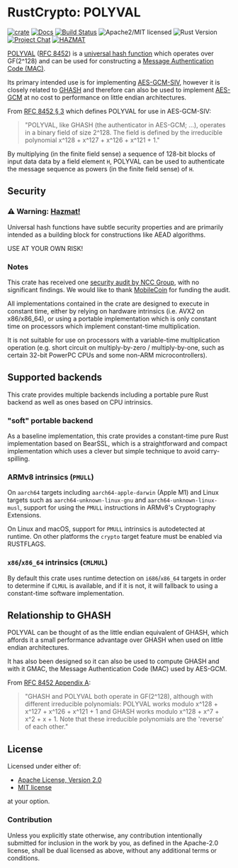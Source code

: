 # RustCrypto: POLYVAL

[![crate][crate-image]][crate-link]
[![Docs][docs-image]][docs-link]
[![Build Status][build-image]][build-link]
![Apache2/MIT licensed][license-image]
![Rust Version][rustc-image]
[![Project Chat][chat-image]][chat-link]
[![HAZMAT][hazmat-image]][hazmat-link]

[POLYVAL][1] ([RFC 8452][2]) is a [universal hash function][3] which operates
over GF(2^128) and can be used for constructing a
[Message Authentication Code (MAC)][4].

Its primary intended use is for implementing [AES-GCM-SIV][5], however it is
closely related to [GHASH][6] and therefore can also be used to implement
[AES-GCM][7] at no cost to performance on little endian architectures.

From [RFC 8452 § 3][8] which defines POLYVAL for use in AES-GCM-SIV:

> "POLYVAL, like GHASH (the authenticator in AES-GCM; ...), operates in a
> binary field of size 2^128.  The field is defined by the irreducible
> polynomial x^128 + x^127 + x^126 + x^121 + 1."

By multiplying (in the finite field sense) a sequence of 128-bit blocks of
input data data by a field element `H`, POLYVAL can be used to authenticate
the message sequence as powers (in the finite field sense) of `H`.

## Security

### ⚠️ Warning: [Hazmat!][hazmat-link]
Universal hash functions have subtle security properties and are primarily intended as a 
building block for constructions like AEAD algorithms.

USE AT YOUR OWN RISK!

### Notes
This crate has received one [security audit by NCC Group][9], with no significant
findings. We would like to thank [MobileCoin][10] for funding the audit.

All implementations contained in the crate are designed to execute in constant
time, either by relying on hardware intrinsics (i.e. AVX2 on x86/x86_64), or
using a portable implementation which is only constant time on processors which
implement constant-time multiplication.

It is not suitable for use on processors with a variable-time multiplication
operation (e.g. short circuit on multiply-by-zero / multiply-by-one, such as
certain 32-bit PowerPC CPUs and some non-ARM microcontrollers).

## Supported backends
This crate provides multiple backends including a portable pure Rust
backend as well as ones based on CPU intrinsics.

### "soft" portable backend
As a baseline implementation, this crate provides a constant-time pure Rust
implementation based on BearSSL, which is a straightforward and
compact implementation which uses a clever but simple technique to avoid
carry-spilling.

### ARMv8 intrinsics (`PMULL`)
On `aarch64` targets including `aarch64-apple-darwin` (Apple M1) and Linux
targets such as `aarch64-unknown-linux-gnu` and `aarch64-unknown-linux-musl`,
support for using the `PMULL` instructions in ARMv8's Cryptography Extensions.

On Linux and macOS, support for `PMULL` intrinsics is autodetected at runtime.
On other platforms the `crypto` target feature must be enabled via RUSTFLAGS.

### `x86`/`x86_64` intrinsics (`CMLMUL`)
By default this crate uses runtime detection on `i686`/`x86_64` targets
in order to determine if `CLMUL` is available, and if it is not, it will
fallback to using a constant-time software implementation.

## Relationship to GHASH

POLYVAL can be thought of as the little endian equivalent of GHASH, which
affords it a small performance advantage over GHASH when used on little
endian architectures.

It has also been designed so it can also be used to compute GHASH and with
it GMAC, the Message Authentication Code (MAC) used by AES-GCM.

From [RFC 8452 Appendix A][11]:

> "GHASH and POLYVAL both operate in GF(2^128), although with different
> irreducible polynomials: POLYVAL works modulo x^128 + x^127 + x^126 +
> x^121 + 1 and GHASH works modulo x^128 + x^7 + x^2 + x + 1.  Note
> that these irreducible polynomials are the 'reverse' of each other."

## License

Licensed under either of:

 * [Apache License, Version 2.0](http://www.apache.org/licenses/LICENSE-2.0)
 * [MIT license](http://opensource.org/licenses/MIT)

at your option.

### Contribution

Unless you explicitly state otherwise, any contribution intentionally submitted
for inclusion in the work by you, as defined in the Apache-2.0 license, shall be
dual licensed as above, without any additional terms or conditions.

[//]: # (badges)

[crate-image]: https://img.shields.io/crates/v/polyval?logo=rust
[crate-link]: https://crates.io/crates/polyval
[docs-image]: https://docs.rs/polyval/badge.svg
[docs-link]: https://docs.rs/polyval/
[chat-image]: https://img.shields.io/badge/zulip-join_chat-blue.svg
[chat-link]: https://rustcrypto.zulipchat.com/#narrow/channel/260051-universal-hashes
[build-image]: https://github.com/RustCrypto/universal-hashes/actions/workflows/polyval.yml/badge.svg?branch=master
[build-link]: https://github.com/RustCrypto/universal-hashes/actions/workflows/polyval.yml?query=branch:master
[license-image]: https://img.shields.io/badge/license-Apache2.0/MIT-blue.svg
[rustc-image]: https://img.shields.io/badge/rustc-1.85+-blue.svg
[hazmat-image]: https://img.shields.io/badge/crypto-hazmat%E2%9A%A0-red.svg
[hazmat-link]: https://github.com/RustCrypto/meta/blob/master/HAZMAT.md

[//]: # (footnotes)

[1]: https://en.wikipedia.org/wiki/AES-GCM-SIV#Operation
[2]: https://tools.ietf.org/html/rfc8452#section-3
[3]: https://en.wikipedia.org/wiki/Universal_hashing
[4]: https://en.wikipedia.org/wiki/Message_authentication_code
[5]: https://en.wikipedia.org/wiki/AES-GCM-SIV
[6]: https://en.wikipedia.org/wiki/Galois/Counter_Mode#Mathematical_basis
[7]: https://en.wikipedia.org/wiki/Galois/Counter_Mode
[8]: https://tools.ietf.org/html/rfc8452#section-3
[9]: https://research.nccgroup.com/2020/02/26/public-report-rustcrypto-aes-gcm-and-chacha20poly1305-implementation-review/
[10]: https://www.mobilecoin.com/
[11]: https://tools.ietf.org/html/rfc8452#appendix-A

